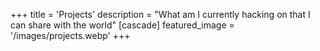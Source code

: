 +++
title = 'Projects'
description = "What am I currently hacking on that I can share with the world"
[cascade]
  featured_image = '/images/projects.webp'
+++
